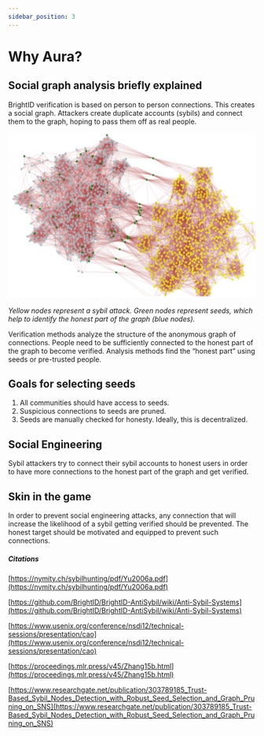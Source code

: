 ```yaml
---
sidebar_position: 3
---
```


# Why Aura?

## Social graph analysis briefly explained

BrightID verification is based on person to person connections. This creates a social graph. Attackers create duplicate accounts (sybils) and connect them to the graph, hoping to pass them off as real people.

![Example banner](../static/img/social-graph.png)

_Yellow nodes represent a sybil attack. Green nodes represent seeds, which help to identify the honest part of the graph (blue nodes)._

Verification methods analyze the structure of the anonymous graph of connections. People need to be sufficiently connected to the honest part of the graph to become verified. Analysis methods find the “honest part” using seeds or pre-trusted people.

## Goals for selecting seeds

1. All communities should have access to seeds.
2. Suspicious connections to seeds are pruned.
3. Seeds are manually checked for honesty. Ideally, this is decentralized.

## Social Engineering

Sybil attackers try to connect their sybil accounts to honest users in order to have more connections to the honest part of the graph and get verified.

## Skin in the game

In order to prevent social engineering attacks, any connection that will increase the likelihood of  a sybil getting verified should be prevented. The honest target should be motivated and equipped to prevent such connections.

##### Citations

[https://nymity.ch/sybilhunting/pdf/Yu2006a.pdf](https://nymity.ch/sybilhunting/pdf/Yu2006a.pdf)

[https://github.com/BrightID/BrightID-AntiSybil/wiki/Anti-Sybil-Systems](https://github.com/BrightID/BrightID-AntiSybil/wiki/Anti-Sybil-Systems)

[https://www.usenix.org/conference/nsdi12/technical-sessions/presentation/cao](https://www.usenix.org/conference/nsdi12/technical-sessions/presentation/cao)

[https://proceedings.mlr.press/v45/Zhang15b.html](https://proceedings.mlr.press/v45/Zhang15b.html)

[https://www.researchgate.net/publication/303789185_Trust-Based_Sybil_Nodes_Detection_with_Robust_Seed_Selection_and_Graph_Pruning_on_SNS](https://www.researchgate.net/publication/303789185_Trust-Based_Sybil_Nodes_Detection_with_Robust_Seed_Selection_and_Graph_Pruning_on_SNS)
